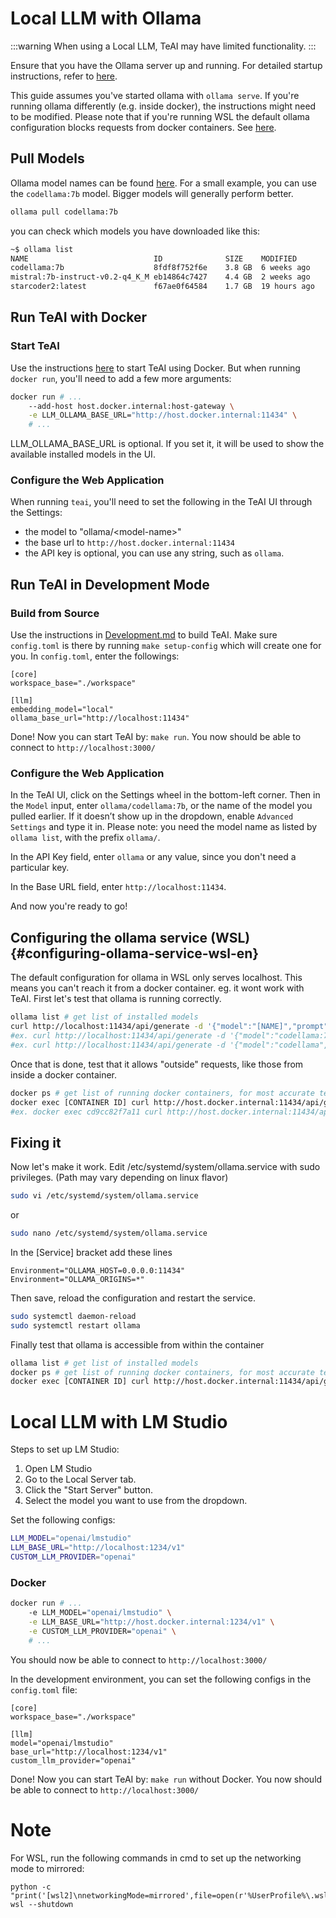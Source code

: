 # Local LLM with Ollama

:::warning
When using a Local LLM, TeAI may have limited functionality.
:::

Ensure that you have the Ollama server up and running.
For detailed startup instructions, refer to [here](https://github.com/ollama/ollama).

This guide assumes you've started ollama with `ollama serve`. If you're running ollama differently (e.g. inside docker), the instructions might need to be modified. Please note that if you're running WSL the default ollama configuration blocks requests from docker containers. See [here](#configuring-ollama-service-wsl-en).

## Pull Models

Ollama model names can be found [here](https://ollama.com/library). For a small example, you can use
the `codellama:7b` model. Bigger models will generally perform better.

```bash
ollama pull codellama:7b
```

you can check which models you have downloaded like this:

```bash
~$ ollama list
NAME                            ID              SIZE    MODIFIED
codellama:7b                    8fdf8f752f6e    3.8 GB  6 weeks ago
mistral:7b-instruct-v0.2-q4_K_M eb14864c7427    4.4 GB  2 weeks ago
starcoder2:latest               f67ae0f64584    1.7 GB  19 hours ago
```

## Run TeAI with Docker

### Start TeAI
Use the instructions [here](../getting-started) to start TeAI using Docker.
But when running `docker run`, you'll need to add a few more arguments:

```bash
docker run # ...
    --add-host host.docker.internal:host-gateway \
    -e LLM_OLLAMA_BASE_URL="http://host.docker.internal:11434" \
    # ...
```

LLM_OLLAMA_BASE_URL is optional. If you set it, it will be used to show
the available installed models in the UI.


### Configure the Web Application

When running `teai`, you'll need to set the following in the TeAI UI through the Settings:
- the model to "ollama/&lt;model-name&gt;"
- the base url to `http://host.docker.internal:11434`
- the API key is optional, you can use any string, such as `ollama`.


## Run TeAI in Development Mode

### Build from Source

Use the instructions in [Development.md](https://github.com/All-Hands-AI/TeAI/blob/main/Development.md) to build TeAI.
Make sure `config.toml` is there by running `make setup-config` which will create one for you. In `config.toml`, enter the followings:

```
[core]
workspace_base="./workspace"

[llm]
embedding_model="local"
ollama_base_url="http://localhost:11434"

```

Done! Now you can start TeAI by: `make run`. You now should be able to connect to `http://localhost:3000/`

### Configure the Web Application

In the TeAI UI, click on the Settings wheel in the bottom-left corner.
Then in the `Model` input, enter `ollama/codellama:7b`, or the name of the model you pulled earlier.
If it doesn’t show up in the dropdown, enable `Advanced Settings` and type it in. Please note: you need the model name as listed by `ollama list`, with the prefix `ollama/`.

In the API Key field, enter `ollama` or any value, since you don't need a particular key.

In the Base URL field, enter `http://localhost:11434`.

And now you're ready to go!

## Configuring the ollama service (WSL) {#configuring-ollama-service-wsl-en}

The default configuration for ollama in WSL only serves localhost. This means you can't reach it from a docker container. eg. it wont work with TeAI. First let's test that ollama is running correctly.

```bash
ollama list # get list of installed models
curl http://localhost:11434/api/generate -d '{"model":"[NAME]","prompt":"hi"}'
#ex. curl http://localhost:11434/api/generate -d '{"model":"codellama:7b","prompt":"hi"}'
#ex. curl http://localhost:11434/api/generate -d '{"model":"codellama","prompt":"hi"}' #the tag is optional if there is only one
```

Once that is done, test that it allows "outside" requests, like those from inside a docker container.

```bash
docker ps # get list of running docker containers, for most accurate test choose the TeAI sandbox container.
docker exec [CONTAINER ID] curl http://host.docker.internal:11434/api/generate -d '{"model":"[NAME]","prompt":"hi"}'
#ex. docker exec cd9cc82f7a11 curl http://host.docker.internal:11434/api/generate -d '{"model":"codellama","prompt":"hi"}'
```

## Fixing it

Now let's make it work. Edit /etc/systemd/system/ollama.service with sudo privileges. (Path may vary depending on linux flavor)

```bash
sudo vi /etc/systemd/system/ollama.service
```

or

```bash
sudo nano /etc/systemd/system/ollama.service
```

In the [Service] bracket add these lines

```
Environment="OLLAMA_HOST=0.0.0.0:11434"
Environment="OLLAMA_ORIGINS=*"
```

Then save, reload the configuration and restart the service.

```bash
sudo systemctl daemon-reload
sudo systemctl restart ollama
```

Finally test that ollama is accessible from within the container

```bash
ollama list # get list of installed models
docker ps # get list of running docker containers, for most accurate test choose the TeAI sandbox container.
docker exec [CONTAINER ID] curl http://host.docker.internal:11434/api/generate -d '{"model":"[NAME]","prompt":"hi"}'
```


# Local LLM with LM Studio

Steps to set up LM Studio:
1. Open LM Studio
2. Go to the Local Server tab.
3. Click the "Start Server" button.
4. Select the model you want to use from the dropdown.


Set the following configs:
```bash
LLM_MODEL="openai/lmstudio"
LLM_BASE_URL="http://localhost:1234/v1"
CUSTOM_LLM_PROVIDER="openai"
```

### Docker

```bash
docker run # ...
    -e LLM_MODEL="openai/lmstudio" \
    -e LLM_BASE_URL="http://host.docker.internal:1234/v1" \
    -e CUSTOM_LLM_PROVIDER="openai" \
    # ...
```

You should now be able to connect to `http://localhost:3000/`

In the development environment, you can set the following configs in the `config.toml` file:

```
[core]
workspace_base="./workspace"

[llm]
model="openai/lmstudio"
base_url="http://localhost:1234/v1"
custom_llm_provider="openai"
```

Done! Now you can start TeAI by: `make run` without Docker. You now should be able to connect to `http://localhost:3000/`

# Note

For WSL, run the following commands in cmd to set up the networking mode to mirrored:

```
python -c  "print('[wsl2]\nnetworkingMode=mirrored',file=open(r'%UserProfile%\.wslconfig','w'))"
wsl --shutdown
```
